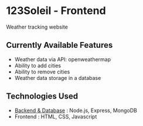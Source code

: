 # 123Soleil - Frontend

Weather tracking website

## Currently Available Features
- Weather data via API: openweathermap
- Ability to add cities
- Ability to remove cities
- Weather data storage in a database

## Technologies Used
- [Backend & Database](https://github.com/ManuPuyuelo/123soleil-backend) : Node.js, Express, MongoDB
- Frontend : HTML, CSS, Javascript
